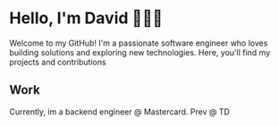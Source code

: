 # Hello, I'm David 👋👨‍💻

Welcome to my GitHub! I'm a passionate software engineer who loves building solutions and exploring new technologies. Here, you'll find my projects and contributions

## Work
Currently, im a backend engineer @ Mastercard. Prev @ TD
